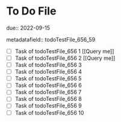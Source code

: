 # To Do File

due:: 2022-09-15

metadatafield:: todoTestFile_656_59

- [ ] Task of todoTestFile_656 1 [[Query me]]
- [ ] Task of todoTestFile_656 2 [[Query me]]
- [ ] Task of todoTestFile_656 3
- [ ] Task of todoTestFile_656 4
- [ ] Task of todoTestFile_656 5
- [ ] Task of todoTestFile_656 6
- [ ] Task of todoTestFile_656 7
- [ ] Task of todoTestFile_656 8
- [ ] Task of todoTestFile_656 9
- [ ] Task of todoTestFile_656 10